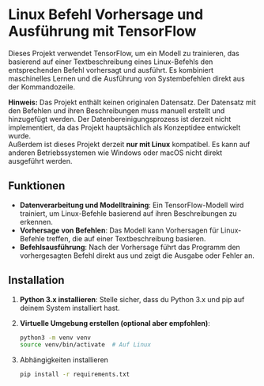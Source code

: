 # Linux Befehl Vorhersage und Ausführung mit TensorFlow

Dieses Projekt verwendet TensorFlow, um ein Modell zu trainieren, das basierend auf einer Textbeschreibung eines Linux-Befehls den entsprechenden Befehl vorhersagt und ausführt. Es kombiniert maschinelles Lernen und die Ausführung von Systembefehlen direkt aus der Kommandozeile.

**Hinweis:** Das Projekt enthält keinen originalen Datensatz. Der Datensatz mit den Befehlen und ihren Beschreibungen muss manuell erstellt und hinzugefügt werden. Der Datenbereinigungsprozess ist derzeit nicht implementiert, da das Projekt hauptsächlich als Konzeptidee entwickelt wurde.  
Außerdem ist dieses Projekt derzeit **nur mit Linux** kompatibel. Es kann auf anderen Betriebssystemen wie Windows oder macOS nicht direkt ausgeführt werden.

## Funktionen

- **Datenverarbeitung und Modelltraining**: Ein TensorFlow-Modell wird trainiert, um Linux-Befehle basierend auf ihren Beschreibungen zu erkennen.
- **Vorhersage von Befehlen**: Das Modell kann Vorhersagen für Linux-Befehle treffen, die auf einer Textbeschreibung basieren.
- **Befehlsausführung**: Nach der Vorhersage führt das Programm den vorhergesagten Befehl direkt aus und zeigt die Ausgabe oder Fehler an.

## Installation

1. **Python 3.x installieren**: Stelle sicher, dass du Python 3.x und pip auf deinem System installiert hast.

2. **Virtuelle Umgebung erstellen (optional aber empfohlen)**:

   ```bash
   python3 -m venv venv
   source venv/bin/activate  # Auf Linux
   ```
3. Abhängigkeiten installieren
   ```bash
   pip install -r requirements.txt
   ```
